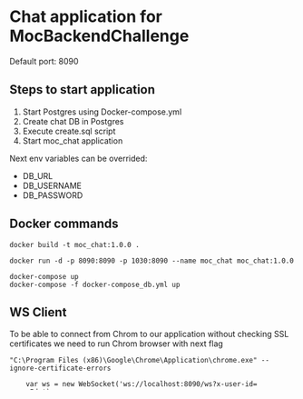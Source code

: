 # Chat application for MocBackendChallenge


Default port: 8090

## Steps to start application
1. Start Postgres using Docker-compose.yml
2. Create chat DB in Postgres
3. Execute create.sql script
4. Start moc_chat application

Next env variables can be overrided:
* DB_URL
* DB_USERNAME
* DB_PASSWORD


## Docker commands

```
docker build -t moc_chat:1.0.0 .

docker run -d -p 8090:8090 -p 1030:8090 --name moc_chat moc_chat:1.0.0

docker-compose up
docker-compose -f docker-compose_db.yml up
```

## WS Client
To be able to connect from Chrom to our application without checking SSL certificates
we need to run Chrom browser with next flag
```
"C:\Program Files (x86)\Google\Chrome\Application\chrome.exe" --ignore-certificate-errors
```

```
    var ws = new WebSocket('ws://localhost:8090/ws?x-user-id=<userId>');
    ws.onmessage = function(data) {
        console.log(data.data);
    };
```

## TODOs list
* Create new entity to save user credentials. User service should retrieve Entity without password.
* Review and check exception handling
* Add payload logging